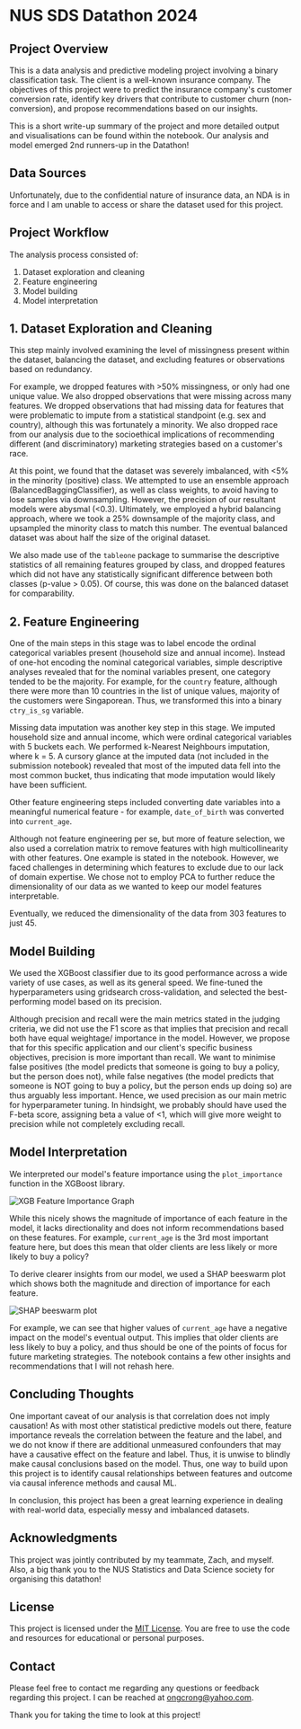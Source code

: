 # NUS SDS Datathon 2024 

## Project Overview
This is a data analysis and predictive modeling project involving a binary classification task. The client is a well-known insurance company. The objectives of this project were to predict the insurance company's customer conversion rate, identify key drivers that contribute to customer churn (non-conversion), and propose recommendations based on our insights.

This is a short write-up summary of the project and more detailed output and visualisations can be found within the notebook. Our analysis and model emerged 2nd runners-up in the Datathon!

## Data Sources
Unfortunately, due to the confidential nature of insurance data, an NDA is in force and I am unable to access or share the dataset used for this project. 

## Project Workflow
The analysis process consisted of:
1. Dataset exploration and cleaning
2. Feature engineering
3. Model building
4. Model interpretation

## 1. Dataset Exploration and Cleaning
This step mainly involved examining the level of missingness present within the dataset, balancing the dataset, and excluding features or observations based on redundancy. 

For example, we dropped features with >50% missingness, or only had one unique value. We also dropped observations that were missing across many features. We dropped observations that had missing data for features that were problematic to impute from a statistical standpoint (e.g. sex and country), although this was fortunately a minority. We also dropped race from our analysis due to the socioethical implications of recommending different (and discriminatory) marketing strategies based on a customer's race.

At this point, we found that the dataset was severely imbalanced, with <5% in the minority (positive) class. We attempted to use an ensemble approach (BalancedBaggingClassifier), as well as class weights, to avoid having to lose samples via downsampling. However, the precision of our resultant models were abysmal (<0.3). Ultimately, we employed a hybrid balancing approach, where we took a 25% downsample of the majority class, and upsampled the minority class to match this number. The eventual balanced dataset was about half the size of the original dataset. 

We also made use of the `tableone` package to summarise the descriptive statistics of all remaining features grouped by class, and dropped features which did not have any statistically significant difference between both classes (p-value > 0.05). Of course, this was done on the balanced dataset for comparability.

## 2. Feature Engineering
One of the main steps in this stage was to label encode the ordinal categorical variables present (household size and annual income). Instead of one-hot encoding the nominal categorical variables, simple descriptive analyses revealed that for the nominal variables present, one category tended to be the majority. For example, for the `country` feature, although there were more than 10 countries in the list of unique values, majority of the customers were Singaporean. Thus, we transformed this into a binary `ctry_is_sg` variable. 

Missing data imputation was another key step in this stage. We imputed household size and annual income, which were ordinal categorical variables with 5 buckets each. We performed k-Nearest Neighbours imputation, where k = 5. A cursory glance at the imputed data (not included in the submission notebook) revealed that most of the imputed data fell into the most common bucket, thus indicating that mode imputation would likely have been sufficient.

Other feature engineering steps included converting date variables into a meaningful numerical feature - for example, `date_of_birth` was converted into `current_age`. 

Although not feature engineering per se, but more of feature selection, we also used a correlation matrix to remove features with high multicollinearity with other features. One example is stated in the notebook. However, we faced challenges in determining which features to exclude due to our lack of domain expertise. We chose not to employ PCA to further reduce the dimensionality of our data as we wanted to keep our model features interpretable.

Eventually, we reduced the dimensionality of the data from 303 features to just 45. 

## Model Building
We used the XGBoost classifier due to its good performance across a wide variety of use cases, as well as its general speed. We fine-tuned the hyperparameters using gridsearch cross-validation, and selected the best-performing model based on its precision. 

Although precision and recall were the main metrics stated in the judging criteria, we did not use the F1 score as that implies that precision and recall both have equal weightage/ importance in the model. However, we propose that for this specific application and our client's specific business objectives, precision is more important than recall. We want to minimise false positives (the model predicts that someone is going to buy a policy, but the person does not), while false negatives (the model predicts that someone is NOT going to buy a policy, but the person ends up doing so) are thus arguably less important. Hence, we used precision as our main metric for hyperparameter tuning. In hindsight, we probably should have used the F-beta score, assigning beta a value of <1, which will give more weight to precision while not completely excluding recall.

## Model Interpretation
We interpreted our model's feature importance using the `plot_importance` function in the XGBoost library. 

![XGB Feature Importance Graph](./Images/XGB_Feature_Importance_Graph.png)

While this nicely shows the magnitude of importance of each feature in the model, it lacks directionality and does not inform recommendations based on these features. For example, `current_age` is the 3rd most important feature here, but does this mean that older clients are less likely or more likely to buy a policy? 

To derive clearer insights from our model, we used a SHAP beeswarm plot which shows both the magnitude and direction of importance for each feature. 

![SHAP beeswarm plot](./Images/SHAP_beeswarm_plot.png)

For example, we can see that higher values of `current_age` have a negative impact on the model's eventual output. This implies that older clients are less likely to buy a policy, and thus should be one of the points of focus for future marketing strategies. The notebook contains a few other insights and recommendations that I will not rehash here. 

## Concluding Thoughts

One important caveat of our analysis is that correlation does not imply causation! As with most other statistical predictive models out there, feature importance reveals the correlation between the feature and the label, and we do not know if there are additional unmeasured confounders that may have a causative effect on the feature and label. Thus, it is unwise to blindly make causal conclusions based on the model. Thus, one way to build upon this project is to identify causal relationships between features and outcome via causal inference methods and causal ML.

In conclusion, this project has been a great learning experience in dealing with real-world data, especially messy and imbalanced datasets. 

## Acknowledgments 
This project was jointly contributed by my teammate, Zach, and myself. Also, a big thank you to the NUS Statistics and Data Science society for organising this datathon!

## License
This project is licensed under the [MIT License](LICENSE.md). You are free to use the code and resources for educational or personal purposes.

## Contact
Please feel free to contact me regarding any questions or feedback regarding this project. I can be reached at ongcrong@yahoo.com. 

Thank you for taking the time to look at this project!
